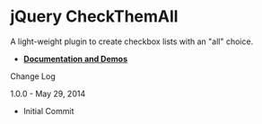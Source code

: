 jQuery CheckThemAll 
================

A light-weight plugin to create checkbox lists with an "all" choice.

- **[Documentation and Demos](http://kaayru.github.io/jquery-checkthemall)**

Change Log

1.0.0 - May 29, 2014
- Initial Commit